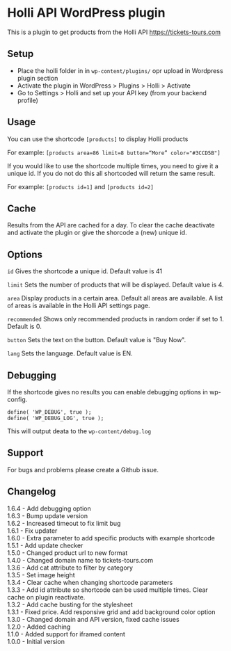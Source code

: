 # Holli API WordPress plugin 

This is a plugin to get products from the Holli API https://tickets-tours.com

## Setup 

 * Place the holli folder in in `wp-content/plugins/` opr upload in Wordpress plugin section
 * Activate the plugin in WordPress > Plugins > Holli > Activate
 * Go to Settings > Holli and set up your API key (from your backend profile)

## Usage

You can use the shortcode `[products]` to display Holli products  

For example: `[products area=86 limit=8 button=“More” color="#3CCD5B"]`

If you would like to use the shortcode multiple times, you need to give it a unique id. If you do not do this all shortcoded will return the same result.  

For example: `[products id=1]` and `[products id=2]`

## Cache

Results from the API are cached for a day. To clear the cache deactivate and activate the plugin or give the shorcode a (new) unique id.

## Options
`id` Gives the shortcode a unique id. Default value is 41

`limit` Sets the number of products that will be displayed. Default value is 4.

`area` Display products in a certain area. Default all areas are available. A list of areas is available in the Holli API settings page.

`recommended` Shows only recommended products in random order if set to 1. Default is 0.

`button` Sets the text on the button. Default value is "Buy Now".

`lang` Sets the language. Default value is EN.

## Debugging

If the shortcode gives no results you can enable debugging options in wp-config.  
  
`define( 'WP_DEBUG', true );`  
`define( 'WP_DEBUG_LOG', true );`  
  
This will output deata to the `wp-content/debug.log`  
  
## Support

For bugs and problems please create a Github issue.

## Changelog

1.6.4 - Add debugging option  
1.6.3 - Bump update version  
1.6.2 - Increased timeout to fix limit bug  
1.6.1 - Fix updater  
1.6.0 - Extra parameter to add specific products with example shortcode  
1.5.1 - Add update checker  
1.5.0 - Changed product url to new format  
1.4.0 - Changed domain name to tickets-tours.com  
1.3.6 - Add cat attribute to filter by category  
1.3.5 - Set image height  
1.3.4 - Clear cache when changing shortcode parameters  
1.3.3 - Add id attribute so shortcode can be used multiple times. Clear cache on plugin reactivate.  
1.3.2 - Add cache busting for the stylesheet  
1.3.1 - Fixed price. Add responsive grid and add background color option  
1.3.0 - Changed domain and API version, fixed cache issues   
1.2.0 - Added caching  
1.1.0 - Added support for iframed content  
1.0.0 - Initial version
